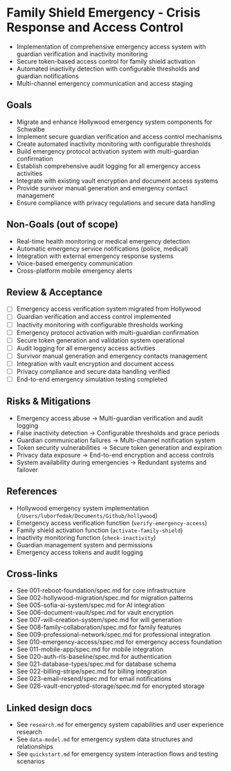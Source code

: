 # Family Shield Emergency - Crisis Response and Access Control

- Implementation of comprehensive emergency access system with guardian verification and inactivity monitoring
- Secure token-based access control for family shield activation
- Automated inactivity detection with configurable thresholds and guardian notifications
- Multi-channel emergency communication and access staging

## Goals

- Migrate and enhance Hollywood emergency system components for Schwalbe
- Implement secure guardian verification and access control mechanisms
- Create automated inactivity monitoring with configurable thresholds
- Build emergency protocol activation system with multi-guardian confirmation
- Establish comprehensive audit logging for all emergency access activities
- Integrate with existing vault encryption and document access systems
- Provide survivor manual generation and emergency contact management
- Ensure compliance with privacy regulations and secure data handling

## Non-Goals (out of scope)

- Real-time health monitoring or medical emergency detection
- Automatic emergency service notifications (police, medical)
- Integration with external emergency response systems
- Voice-based emergency communication
- Cross-platform mobile emergency alerts

## Review & Acceptance

- [ ] Emergency access verification system migrated from Hollywood
- [ ] Guardian verification and access control implemented
- [ ] Inactivity monitoring with configurable thresholds working
- [ ] Emergency protocol activation with multi-guardian confirmation
- [ ] Secure token generation and validation system operational
- [ ] Audit logging for all emergency access activities
- [ ] Survivor manual generation and emergency contacts management
- [ ] Integration with vault encryption and document access
- [ ] Privacy compliance and secure data handling verified
- [ ] End-to-end emergency simulation testing completed

## Risks & Mitigations

- Emergency access abuse → Multi-guardian verification and audit logging
- False inactivity detection → Configurable thresholds and grace periods
- Guardian communication failures → Multi-channel notification system
- Token security vulnerabilities → Secure token generation and expiration
- Privacy data exposure → End-to-end encryption and access controls
- System availability during emergencies → Redundant systems and failover

## References

- Hollywood emergency system implementation (`/Users/luborfedak/Documents/Github/hollywood`)
- Emergency access verification function (`verify-emergency-access`)
- Family shield activation function (`activate-family-shield`)
- Inactivity monitoring function (`check-inactivity`)
- Guardian management system and permissions
- Emergency access tokens and audit logging

## Cross-links

- See 001-reboot-foundation/spec.md for core infrastructure
- See 002-hollywood-migration/spec.md for migration patterns
- See 005-sofia-ai-system/spec.md for AI integration
- See 006-document-vault/spec.md for vault encryption
- See 007-will-creation-system/spec.md for will generation
- See 008-family-collaboration/spec.md for family features
- See 009-professional-network/spec.md for professional integration
- See 010-emergency-access/spec.md for emergency access foundation
- See 011-mobile-app/spec.md for mobile integration
- See 020-auth-rls-baseline/spec.md for authentication
- See 021-database-types/spec.md for database schema
- See 022-billing-stripe/spec.md for billing integration
- See 023-email-resend/spec.md for email notifications
- See 026-vault-encrypted-storage/spec.md for encrypted storage

## Linked design docs

- See `research.md` for emergency system capabilities and user experience research
- See `data-model.md` for emergency system data structures and relationships
- See `quickstart.md` for emergency system interaction flows and testing scenarios
